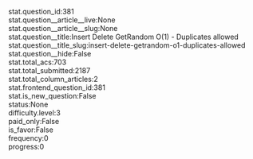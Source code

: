 stat.question_id:381  
stat.question__article__live:None  
stat.question__article__slug:None  
stat.question__title:Insert Delete GetRandom O(1) - Duplicates allowed  
stat.question__title_slug:insert-delete-getrandom-o1-duplicates-allowed  
stat.question__hide:False  
stat.total_acs:703  
stat.total_submitted:2187  
stat.total_column_articles:2  
stat.frontend_question_id:381  
stat.is_new_question:False  
status:None  
difficulty.level:3  
paid_only:False  
is_favor:False  
frequency:0  
progress:0  
